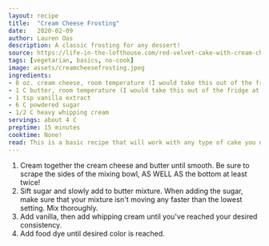 ```yaml
---
layout: recipe
title:  "Cream Cheese Frosting"
date:   2020-02-09
author: Lauren Oas
description: A classic frosting for any dessert!
source: https://life-in-the-lofthouse.com/red-velvet-cake-with-cream-cheese-frosting/
tags: [vegetarian, basics, no-cook]
image: assets/creamcheesefrosting.jpeg
ingredients:
- 8 oz. cream cheese, room temperature (I would take this out of the fridge at least 3 hours in advance)
- 1 C butter, room temperature (I would take this out of the fridge at least 3 hours in advance)
- 1 tsp vanilla extract
- 6 C powdered sugar
- 1/2 C heavy whipping cream
servings: about 4 C
preptime: 15 minutes
cooktime: None!
read: This is a basic recipe that will work with any type of cake you need to frost. Add the heavy cream carefully, for your desired consistency-I find that if you skip it entirely the frosting will be too thick for most purposes, but depending on the piping you plan, you may not need all of the heavy whipping cream. As with all white frostings, this dyes very well, but getting a very rich, dark color could require A LOT of dye. 
---
```

1. Cream together the cream cheese and butter until smooth. Be sure to scrape the sides of the mixing bowl, AS WELL AS the bottom at least twice! 
2. Sift sugar and slowly add to butter mixture. When adding the sugar, make sure that your mixture isn't moving any faster than the lowest setting. Mix thoroughly.
3. Add vanilla, then add whipping cream until you've reached your desired consistency. 
4. Add food dye until desired color is reached.
